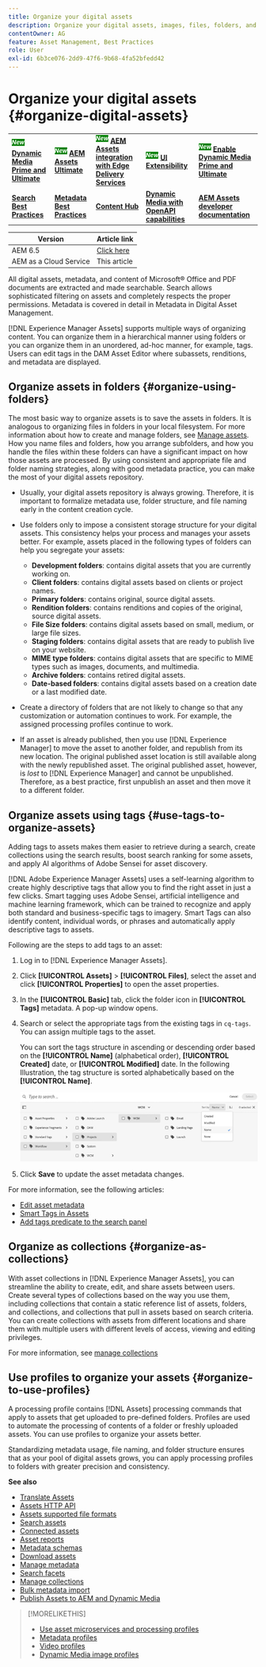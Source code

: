 ```yaml
---
title: Organize your digital assets
description: Organize your digital assets, images, files, folders, and so on, using Experience Manager.
contentOwner: AG
feature: Asset Management, Best Practices
role: User
exl-id: 6b3ce076-2dd9-47f6-9b68-4fa52bfedd42
---
```

# Organize your digital assets {#organize-digital-assets}

<table>
    <tr>
        <td>
            <sup style= "background-color:#008000; color:#FFFFFF; font-weight:bold"><i>New</i></sup> <a href="/help/assets/dynamic-media/dm-prime-ultimate.md"><b>Dynamic Media Prime and Ultimate</b></a>
        </td>
        <td>
            <sup style= "background-color:#008000; color:#FFFFFF; font-weight:bold"><i>New</i></sup> <a href="/help/assets/assets-ultimate-overview.md"><b>AEM Assets Ultimate</b></a>
        </td>
        <td>
            <sup style= "background-color:#008000; color:#FFFFFF; font-weight:bold"><i>New</i></sup> <a href="/help/assets/integrate-aem-assets-edge-delivery-services.md"><b>AEM Assets integration with Edge Delivery Services</b></a>
        </td>
        <td>
            <sup style= "background-color:#008000; color:#FFFFFF; font-weight:bold"><i>New</i></sup> <a href="/help/assets/aem-assets-view-ui-extensibility.md"><b>UI Extensibility</b></a>
        </td>
          <td>
            <sup style= "background-color:#008000; color:#FFFFFF; font-weight:bold"><i>New</i></sup> <a href="/help/assets/dynamic-media/enable-dynamic-media-prime-and-ultimate.md"><b>Enable Dynamic Media Prime and Ultimate</b></a>
        </td>
    </tr>
    <tr>
        <td>
            <a href="/help/assets/search-best-practices.md"><b>Search Best Practices</b></a>
        </td>
        <td>
            <a href="/help/assets/metadata-best-practices.md"><b>Metadata Best Practices</b></a>
        </td>
        <td>
            <a href="/help/assets/product-overview.md"><b>Content Hub</b></a>
        </td>
        <td>
            <a href="/help/assets/dynamic-media-open-apis-overview.md"><b>Dynamic Media with OpenAPI capabilities</b></a>
        </td>
        <td>
            <a href="https://developer.adobe.com/experience-cloud/experience-manager-apis/"><b>AEM Assets developer documentation</b></a>
        </td>
    </tr>
</table>

| Version | Article link |
| -------- | ---------------------------- |
| AEM 6.5  |    [Click here](https://experienceleague.adobe.com/docs/experience-manager-65/assets/managing/organize-assets.html?lang=en)                  |
| AEM as a Cloud Service     | This article         |

All digital assets, metadata, and content of Microsoft&reg; Office and PDF documents are extracted and made searchable. Search allows sophisticated filtering on assets and completely respects the proper permissions. Metadata is covered in detail in Metadata in Digital Asset Management.

[!DNL Experience Manager Assets] supports multiple ways of organizing content. You can organize them in a hierarchical manner using folders or you can organize them in an unordered, ad-hoc manner, for example, tags. Users can edit tags in the DAM Asset Editor where subassets, renditions, and metadata are displayed.

<!-- Commenting to pull down the existing content before applying changes wrt CQDOC-15930
## Create folders {#create-folders}

When organizing a collection of assets, for example, all *Nature* images, you can create folders to keep them together. You can use folders to categorize and organize your assets. [!DNL Assets] does not require you to organize assets in folders to work better.

>[!NOTE]
>
>Sharing an Assets folder (in Marketing Cloud) of the type `sling:OrderedFolder`, is not supported. If you want to share a folder, do not select Ordered when creating a folder.

1. Navigate to the place in your digital assets folder where you want to create a folder.
1. In the menu, click **[!UICONTROL Create]**. Select **[!UICONTROL New Folder]**.
1. In the **[!UICONTROL Title]** field, provide a folder name. By default, DAM uses the title that you provided as the folder name. Once the folder is created, you can override the default and specify another folder name.
1. Click **[!UICONTROL Create]**. Your folder is displayed in the digital assets folder.

## Add CUG properties to folders {#add-cug-properties-to-folders}

You can limit who can access certain folders in Assets by making the folder part of a closed user group (CUG). To make a folder part of a CUG:

1. In Assets, right-click the folder you want to add closed user group properties for and select **Properties**.  
1. Click the **CUG** tab.
1. Select the **Enabled** check box to make the folder and its assets available only to a closed user group.  
1. Browse to the login page, if there is one, to add that information. Add admitted groups by clicking **Add item**. If necessary, add the realm. Click **OK** to save your changes.

## Use tags to organize assets {#use-tags-to-organize-assets}

You can use folders or tags or both to organize assets. Adding tags to assets makes them easier to retrieve during a search. To add tags to an asset, follow these steps:

1. In the Digital Asset Manager, double-click the asset to open it.
1. In the **Tags** area, open the menu to reveal the available tags. Select tags as appropriate. To delete a tag, hover the pointer over the tag and click `X` to delete it.
1. Click **Save** to save any tags you added.

Date24/08/2021
-->

## Organize assets in folders {#organize-using-folders}

The most basic way to organize assets is to save the assets in folders. It is analogous to organizing files in folders in your local filesystem. For more information about how to create and manage folders, see [Manage assets](manage-digital-assets.md). How you name files and folders, how you arrange subfolders, and how you handle the files within these folders can have a significant impact on how those assets are processed. By using consistent and appropriate file and folder naming strategies, along with good metadata practice, you can make the most of your digital assets repository.

* Usually, your digital assets repository is always growing. Therefore, it is important to formalize metadata use, folder structure, and file naming early in the content creation cycle.
* Use folders only to impose a consistent storage structure for your digital assets. This consistency helps your process and manages your assets better. For example, assets placed in the following types of folders can help you segregate your assets:

  * **Development folders**: contains digital assets that you are currently working on.
  * **Client folders**: contains digital assets based on clients or project names.
  * **Primary folders**: contains original, source digital assets.
  * **Rendition folders**: contains renditions and copies of the original, source digital assets.
  * **File Size folders**: contains digital assets based on small, medium, or large file sizes.
  * **Staging folders**: contains digital assets that are ready to publish live on your website.
  * **MIME type folders**: contains digital assets that are specific to MIME types such as images, documents, and multimedia.
  * **Archive folders**: contains retired digital assets.
  * **Date-based folders**: contains digital assets based on a creation date or a last modified date.

* Create a directory of folders that are not likely to change so that any customization or automation continues to work. For example, the assigned processing profiles continue to work.
* If an asset is already published, then you use [!DNL Experience Manager] to move the asset to another folder, and republish from its new location. The original published asset location is still available along with the newly republished asset. The original published asset, however, is *lost* to [!DNL Experience Manager] and cannot be unpublished. Therefore, as a best practice, first unpublish an asset and then move it to a different folder.

## Organize assets using tags {#use-tags-to-organize-assets}

Adding tags to assets makes them easier to retrieve during a search, create collections using the search results, boost search ranking for some assets, and apply AI algorithms of Adobe Sensei for asset discovery.

[!DNL Adobe Experience Manager Assets] uses a self-learning algorithm to create highly descriptive tags that allow you to find the right asset in just a few clicks. Smart tagging uses Adobe Sensei, artificial intelligence and machine learning framework, which can be trained to recognize and apply both standard and business-specific tags to imagery. Smart Tags can also identify content, individual words, or phrases and automatically apply descriptive tags to assets.

Following are the steps to add tags to an asset:

1. Log in to [!DNL Experience Manager Assets].
1. Click **[!UICONTROL Assets]** > **[!UICONTROL Files]**, select the asset and click **[!UICONTROL Properties]** to open the asset properties. 
1. In the **[!UICONTROL Basic]** tab, click the folder icon in **[!UICONTROL Tags]** metadata. A pop-up window opens. 
1. Search or select the appropriate tags from the existing tags in `cq-tags`. You can assign multiple tags to the asset. 

   You can sort the tags structure in ascending or descending order based on the **[!UICONTROL Name]** (alphabetical order), **[!UICONTROL Created]** date, or **[!UICONTROL Modified]** date. In the following Illustration, the tag structure is sorted alphabetically based on the **[!UICONTROL Name]**. 

   ![add-tags](assets/add-tags-to-asset.png) 

1. Click **Save** to update the asset metadata changes.

For more information, see the following articles:

* [Edit asset metadata](meta-edit.md)
* [Smart Tags in Assets](smart-tags.md)
* [Add tags predicate to the search panel](/help/assets/search-facets.md/#adding-a-tags-predicate)

## Organize as collections {#organize-as-collections}

With asset collections in [!DNL Experience Manager Assets], you can streamline the ability to create, edit, and share assets between users. Create several types of collections based on the way you use them, including collections that contain a static reference list of assets, folders, and collections, and collections that pull in assets based on search criteria. You can create collections with assets from different locations and share them with multiple users with different levels of access, viewing and editing privileges.

For more information, see [manage collections](manage-collections.md)


## Use profiles to organize your assets {#organize-to-use-profiles}

A processing profile contains [!DNL Assets] processing commands that apply to assets that get uploaded to pre-defined folders. Profiles are used to automate the processing of contents of a folder or freshly uploaded assets. You can use profiles to organize your assets better.

Standardizing metadata usage, file naming, and folder structure ensures that as your pool of digital assets grows, you can apply processing profiles to folders with greater precision and consistency.

**See also**

* [Translate Assets](translate-assets.md)
* [Assets HTTP API](mac-api-assets.md)
* [Assets supported file formats](file-format-support.md)
* [Search assets](search-assets.md)
* [Connected assets](use-assets-across-connected-assets-instances.md)
* [Asset reports](asset-reports.md)
* [Metadata schemas](metadata-schemas.md)
* [Download assets](download-assets-from-aem.md)
* [Manage metadata](manage-metadata.md)
* [Search facets](search-facets.md)
* [Manage collections](manage-collections.md)
* [Bulk metadata import](metadata-import-export.md)
* [Publish Assets to AEM and Dynamic Media](/help/assets/publish-assets-to-aem-and-dm.md)

>[!MORELIKETHIS]
>
>* [Use asset microservices and processing profiles](asset-microservices-configure-and-use.md)
>* [Metadata profiles](metadata-profiles.md)
>* [Video profiles](/help/assets/dynamic-media/video-profiles.md)
>* [Dynamic Media image profiles](/help/assets/dynamic-media/image-profiles.md)

